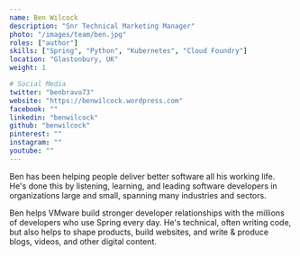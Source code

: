 ```yaml
---
name: Ben Wilcock
description: "Snr Technical Marketing Manager"
photo: "/images/team/ben.jpg"
roles: ["author"]
skills: ["Spring", "Python", "Kubernetes", "Cloud Foundry"]
location: "Glastonbury, UK"
weight: 1

# Social Media
twitter: "benbravo73"
website: "https://benwilcock.wordpress.com"
facebook: ""
linkedin: "benwilcock"
github: "benwilcock"
pinterest: ""
instagram: ""
youtube: ""
---
```


Ben has been helping people deliver better software all his working life. He's done this by listening, learning, and leading software developers in organizations large and small, spanning many industries and sectors.

Ben helps VMware build stronger developer relationships with the millions of developers who use Spring every day. He's technical, often writing code, but also helps to shape products, build websites, and write & produce blogs, videos, and other digital content.

<!--more-->
